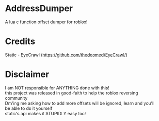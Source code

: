 # AddressDumper
A lua c function offset dumper for roblox!

# Credits
Static - EyeCrawl (https://github.com/thedoomed/EyeCrawl/)

# Disclaimer
I am NOT responsible for ANYTHING done with this!<br/>
this project was released in good-faith to help the roblox reversing community<br/>
Dm'ing me asking how to add more offsets will be ignored, learn and you'll be able to do it yourself<br/>
static's api makes it STUPIDLY easy too!
